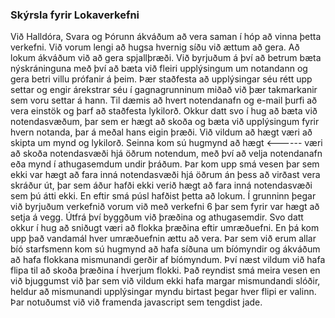 ### Skýrsla fyrir Lokaverkefni

  Við Halldóra, Svara og Þórunn ákváðum að vera saman í hóp að vinna þetta
verkefni. Við vorum lengi að hugsa hvernig síðu við ættum að gera. Að lokum
ákváðum við að gera spjallþræði.
  Við byrjuðum á því að betrum bæta nýskráninguna með því að bæta við fleiri
upplýsingum um notandann og gera betri villu prófanir á þeim. Þær staðfesta
að upplýsingar séu rétt upp settar og engir árekstrar séu í gagnagrunninum
miðað við þær takmarkanir sem voru settar á hann. Til dæmis að hvert notendanafn
og e-mail þurfi að vera einstök og þarf að staðfesta lykilorð.
  Okkur datt svo í hug að bæta við notendasvæðum, þar sem er hægt að skoða og
bæta við upplýsingum fyrir hvern notanda, þar á meðal hans eigin þræði. Við
vildum að hægt væri að skipta um mynd og lykilorð. Seinna kom sú hugmynd að hægt           <------
væri að skoða notendasvæði hjá öðrum notendum, með því að velja notendanafn eða
mynd í athugasemdum undir þráðum. Þar kom upp smá vesen þar sem ekki var hægt að
fara inná notendasvæði hjá öðrum án þess að virðast vera
skráður út, þar sem áður hafði ekki verið hægt að fara inná notendasvæði sem þú
átti ekki. En eftir smá púsl hafðist þetta að lokum.
  Í grunninn þegar við byrjuðum verkefnið vorum við með verkefni 6 þar sem fyrir
var hægt að setja á vegg. Útfrá því byggðum við þræðina og athugasemdir. Svo
datt okkur í hug að sniðugt væri að flokka þræðina eftir umræðuefni. En þá kom
upp það vandamál hver umræðuefnin ættu að vera. Þar sem við erum allar bíó
starfsmenn kom sú hugmynd að hafa síðuna um bíómyndir og ákváðum að hafa
flokkana mismunandi gerðir af bíómyndum. Því næst vildum við hafa flipa til að
skoða þræðina í hverjum flokki. Það reyndist smá meira vesen en við bjuggumst
við þar sem við vildum ekki hafa margar mismundandi slóðir, heldur að
mismunandi upplýsingar myndu birtast þegar hver flipi er valinn. Þar notuðumst
við við framenda javascript sem tengdist jade.
